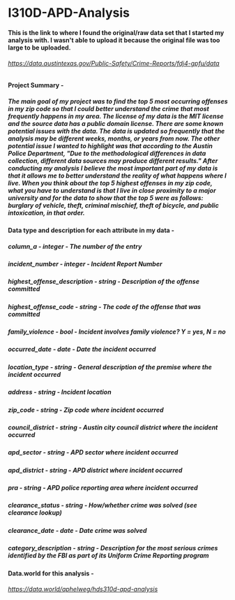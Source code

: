 # I310D-APD-Analysis

#### This is the link to where I found the original/raw data set that I started my analysis with. I wasn't able to upload it because the original file was too large to be uploaded.
###### https://data.austintexas.gov/Public-Safety/Crime-Reports/fdj4-gpfu/data

#### Project Summary - 
##### The main goal of my project was to find the top 5 most occurring offenses in my zip code so that I could better understand the crime that most frequently happens in my area. The license of my data is the MIT license and the source data has a public domain license. There are some known potential issues with the data. The data is updated so frequently that the analysis may be different weeks, months, or years from now. The other potential issue I wanted to highlight was that according to the Austin Police Department, "Due to the methodological differences in data collection, different data sources may produce different results." After conducting my analysis I believe the most important part of my data is that it allows me to better understand the reality of what happens where I live. When you think about the top 5 highest offenses in my zip code, what you have to understand is that I live in close proximity to a major university and for the data to show that the top 5 were as follows: burglary of vehicle, theft, criminal mischief, theft of bicycle, and public intoxication, in that order.

#### Data type and description for each attribute in my data -

##### column_a          -                integer   -    The number of the entry
##### incident_number         -          integer   -    Incident Report Number
##### highest_offense_description   -    string    -    Description of the offense committed
##### highest_offense_code      -        string   -    The code of the offense that was committed
##### family_violence         -          bool      -    Incident involves family violence? Y = yes, N = no
##### occurred_date           -          date     -     Date the incident occurred
##### location_type           -          string    -    General description of the premise where the incident occurred
##### address            -               string   -     Incident location
##### zip_code             -             string   -    Zip code where incident occurred
##### council_district        -          string   -    Austin city council district where the incident occurred
##### apd_sector           -             string    -    APD sector where incident occurred
##### apd_district         -             string    -    APD district where incident occurred
##### pra               -                string   -    APD police reporting area where incident occurred
##### clearance_status        -          string    -    How/whether crime was solved (see clearance lookup)
##### clearance_date          -          date    -      Date crime was solved
##### category_description      -        string    -    Description for the most serious crimes identified by the FBI as part of its Uniform Crime Reporting program

#### Data.world for this analysis -
###### https://data.world/aphelweg/hds310d-apd-analysis
